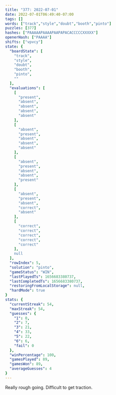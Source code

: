 ```yaml
---
title: "377: 2022-07-01"
date: 2022-07-01T06:49:40-07:00
tags: []
words: ["track","style","doubt","booth","pinto"]
puzzles: [377]
hashes: ["PAAAAAPAAAAPAAPAPACACCCCCXXXXX"]
openerHash: ["PAAAA"]
shifts: ["vpvcy"]
state: {
  "boardState": [
    "track",
    "style",
    "doubt",
    "booth",
    "pinto",
    ""
  ],
  "evaluations": [
    [
      "present",
      "absent",
      "absent",
      "absent",
      "absent"
    ],
    [
      "absent",
      "present",
      "absent",
      "absent",
      "absent"
    ],
    [
      "absent",
      "present",
      "absent",
      "absent",
      "present"
    ],
    [
      "absent",
      "present",
      "absent",
      "correct",
      "absent"
    ],
    [
      "correct",
      "correct",
      "correct",
      "correct",
      "correct"
    ],
    null
  ],
  "rowIndex": 5,
  "solution": "pinto",
  "gameStatus": "WIN",
  "lastPlayedTs": 1656683380737,
  "lastCompletedTs": 1656683380737,
  "restoringFromLocalStorage": null,
  "hardMode": true
}
stats: {
  "currentStreak": 54,
  "maxStreak": 54,
  "guesses": {
    "1": 0,
    "2": 7,
    "3": 21,
    "4": 33,
    "5": 22,
    "6": 6,
    "fail": 0
  },
  "winPercentage": 100,
  "gamesPlayed": 89,
  "gamesWon": 89,
  "averageGuesses": 4
}
---
```


<!-- more -->
Really rough going. Difficult to get traction. 

